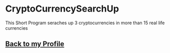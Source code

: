 # CryptoCurrencySearchUp
This Short Program seraches up 3 cryptocurrencies in more than 15 real life currencies

## [Back to my Profile](https://www.github.com/L30Zmine/)
